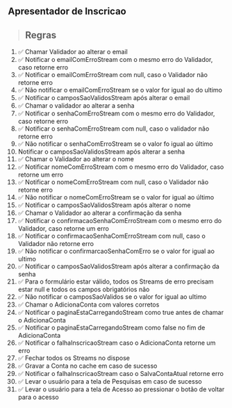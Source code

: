 ## Apresentador de Inscricao

> ## Regras

1. ✅ Chamar Validador ao alterar o email
2. ✅ Notificar o emailComErroStream com o mesmo erro do Validador, caso retorne erro
3. ✅ Notificar o emailComErroStream com null, caso o Validador não retorne erro
4. ✅ Não notificar o emailComErroStream se o valor for igual ao do ultimo
5. ✅ Notificar o camposSaoValidosStream após alterar o email
6. ✅ Chamar o validador ao alterar a senha
7. ✅ Notificar o senhaComErroStream com o mesmo erro do Validador, caso retorne erro
8. ✅ Notificar o senhaComErroStream com null, caso o validador não retorne erro
9. ✅ Não notificar o senhaComErroStream  se o valor fo igual ao último
10. Notificar o camposSaoValidosStream após alterar a senha
11. ✅ Chamar o Validador ao alterar o nome
12. ✅ Notificar nomeComErroStream com o mesmo erro do Validador, caso retorne um erro
13. ✅ Notificar o nomeComErroStream com null, caso o Validador não retorne erro
14. ✅ Não notificar o nomeComErroStream se o valor for igual ao último
15. ✅ Notificar o camposSaoValidosStream após alterar o nome
16. ✅ Chamar o Validador ao alterar a confirmação da senha
17. ✅ Notificar o confirmacaoSenhaComErroStream com o mesmo erro do Validador, caso retorne um erro
18. ✅ Notificar o confirmacaoSenhaComErroStream com null, caso o Validador não retorne erro
19. ✅ Não notificar o confirmarcaoSenhaComErro se o valor for igual ao ultimo
20. ✅ Notificar o camposSaoValidosStream após alterar a confirmação da senha
21. ✅ Para o formulário estar válido, todos os Streams de erro precisam estar null e todos os campos obrigatórios não 
22. ✅ Não notificar o camposSaoValidos se o valor for igual ao ultimo
23. ✅ Chamar o AdicionaConta com valores corretos
24. ✅ Notificar o paginaEstaCarregandoStream como true antes de chamar o AdicionaConta
25. ✅ Notificar o paginaEstaCarregandoStream como false no fim de AdicionaConta
26. ✅ Notificar o falhaInscricaoStream caso o AdicionaConta retorne um erro
27. ✅ Fechar todos os Streams no dispose
28. ✅ Gravar a Conta no cache em caso de sucesso
29. ✅ Notificar o falhaInscricaoStream caso o SalvaContaAtual retorne erro
30. ✅ Levar o usuário para a tela de Pesquisas em caso de sucesso
31. ✅ Levar o usuário para a tela de Acesso ao pressionar o botão de voltar para o acesso